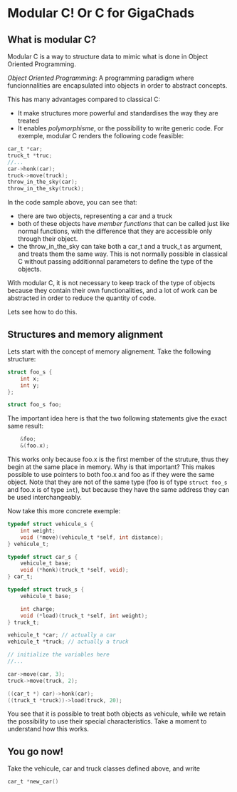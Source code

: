 # Modular C! Or C for GigaChads

## What is modular C?

Modular C is a way to structure data to mimic what is done in Object Oriented
Programming.

*Object Oriented Programming*: A programming paradigm where funcionnalities
are encapsulated into objects in order to abstract concepts.

This has many advantages compared to classical C:
- It make structures more powerful and standardises the way they are treated
- It enables *polymorphisme*, or the possibility to write generic code. For exemple,
  modular C renders the following code feasible:

```C
car_t *car;
truck_t *truc;
//...
car->honk(car);
truck->move(truck);
throw_in_the_sky(car);
throw_in_the_sky(truck);
```
In the code sample above, you can see that:
- there are two objects, representing a car and a truck
- both of these objects have *member functions* that can be called just like
  normal functions, with the difference that they are accessible only through
  their object.
- the throw_in_the_sky can take both a car_t and a truck_t as argument, and treats
  them the same way. This is not normally possible in classical C without
  passing additionnal parameters to define the type of the objects.

With modular C, it is not necessary to keep track of the type of objects because
they contain their own functionalities, and a lot of work can be abstracted in order
to reduce the quantity of code.

Lets see how to do this.

## Structures and memory alignment

Lets start with the concept of memory alignement. Take the following structure:

```C
struct foo_s {
    int x;
    int y;
};

struct foo_s foo;
```

The important idea here is that the two following statements give the exact same result:
```C
    &foo;
    &(foo.x);
```
This works only because foo.x is the first member of the struture, thus they begin at
the same place in memory.
Why is that important? This makes possible to use pointers to both foo.x and
foo as if they were the same object. Note that they are not of the same type
(foo is of type ``` struct foo_s ``` and foo.x is of type ``` int ```), but because
they have the same address they can be used interchangeably.

Now take this more concrete exemple:

```C
typedef struct vehicule_s {
    int weight;
    void (*move)(vehicule_t *self, int distance);
} vehicule_t;

typedef struct car_s {
    vehicule_t base;
    void (*honk)(truck_t *self, void);
} car_t;

typedef struct truck_s {
    vehicule_t base;

    int charge;
    void (*load)(truck_t *self, int weight);
} truck_t;

vehicule_t *car; // actually a car
vehicule_t *truck; // actually a truck

// initialize the variables here
//...

car->move(car, 3);
truck->move(truck, 2);

((car_t *) car)->honk(car);
((truck_t *truck))->load(truck, 20);

```
You see that it is possible to treat both objects as vehicule, while we retain
the possibility to use their special characteristics. Take a moment to understand
how this works.

## You go now!

Take the vehicule, car and truck classes defined above, and write
```C
car_t *new_car()
```

